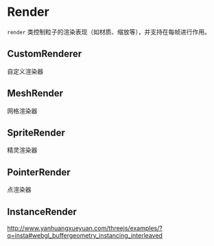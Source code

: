 # Render

`render` 类控制粒子的渲染表现（如材质、缩放等），并支持在每帧进行作用。

## CustomRenderer

自定义渲染器

<code src="./demos/CustomRender.tsx"></code>

## MeshRender

网格渲染器

<code src="./demos/Meshzone.tsx"></code>

## SpriteRender

精灵渲染器

<code src="./demos/SprireRenderBase.tsx"></code>


## PointerRender

点渲染器

## InstanceRender

http://www.yanhuangxueyuan.com/threejs/examples/?q=insta#webgl_buffergeometry_instancing_interleaved
